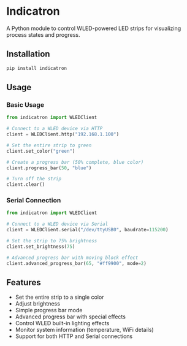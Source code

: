 # Indicatron

A Python module to control WLED-powered LED strips for visualizing process states and progress.

## Installation

```bash
pip install indicatron
```

## Usage
### Basic Usage

```python
from indicatron import WLEDClient

# Connect to a WLED device via HTTP
client = WLEDClient.http("192.168.1.100")

# Set the entire strip to green
client.set_color("green")

# Create a progress bar (50% complete, blue color)
client.progress_bar(50, "blue")

# Turn off the strip
client.clear()
```

### Serial Connection

```python
from indicatron import WLEDClient

# Connect to a WLED device via Serial
client = WLEDClient.serial("/dev/ttyUSB0", baudrate=115200)

# Set the strip to 75% brightness
client.set_brightness(75)

# Advanced progress bar with moving block effect
client.advanced_progress_bar(65, "#ff9900", mode=2)
```

## Features

* Set the entire strip to a single color
* Adjust brightness
* Simple progress bar mode
* Advanced progress bar with special effects
* Control WLED built-in lighting effects
* Monitor system information (temperature, WiFi details)
* Support for both HTTP and Serial connections
